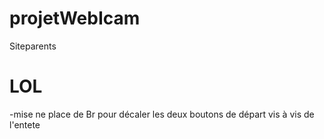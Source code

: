 # projetWebIcam
Siteparents
# LOL
 -mise ne place de Br pour décaler les deux boutons de départ  vis à vis de l'entete
